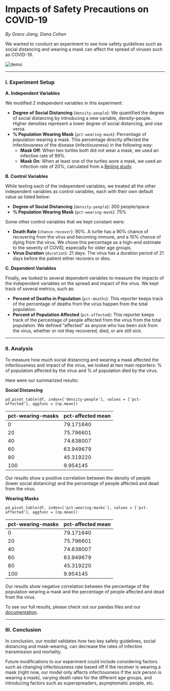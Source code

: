 # Impacts of Safety Precautions on COVID-19

*By Grace Jiang, Dana Cohen*

We wanted to conduct an experiment to see how safety guidelines such as social distancing and wearing a mask can affect the spread of viruses such as COVID-19.

![demo](assets/demo.gif)



---


### I. Experiment Setup

**A. Independent Variables**

We modified 2 independent variables in this experiment:


- **Degree of Social Distancing** (`density-people`): We quantified the degree of social distancing by introducing a new variable, density-people. Higher densities represent a lower degree of social distancing, and vise versa.
- **% Population Wearing Mask** (`pct-wearing-mask`): Percentage of population wearing a mask. This percentage directly affected the infectiousness of the disease (infectiousness) in the following way:
    - **Mask Off**: When two turtles both did not wear a mask, we used an infection rate of 99%.
    - **Mask On**: When at least one of the turtles wore a mask, we used an infection rate of 20%, calculated from a [Beijing study](https://www.cdc.gov/coronavirus/2019-ncov/more/masking-science-sars-cov2.html).





**B. Control Variables**

While testing each of the independent variables, we treated all the other independent variables as control variables, each with their own default value as listed below:

- **Degree of Social Distancing** (`density-people`): 300 people/space
- **% Population Wearing Mask** (`pct-wearing-mask`): 75%

Some other control variables that we kept constant were:

- **Death Rate** (`chance-recover`): 90%. A turtle has a 90% chance of recovering from the virus and becoming immune, and a 10% chance of dying from the virus. We chose this percentage as a high-end estimate to the severity of COVID, especially for older age groups.
- **Virus Duration** (`duration`): 21 days. The virus has a duration period of 21 days before the patient either recovers or dies.




**C. Dependent Variables**

Finally, we looked to several dependent variables to measure the impacts of the independent variables on the spread and impact of the virus. We kept track of several metrics, such as:

- **Percent of Deaths in Population** (`pct-deaths`): This reporter keeps track of the percentage of deaths from the virus happen from the total population. 
- **Percent of Population Affected** (`pct-affected`): This reporter keeps track of the percentage of people affected from the virus from the total population. We defined “affected” as anyone who has been sick from the virus, whether or not they recovered, died, or are still sick.



---

### II. Analysis

To measure how much social distancing and wearing a mask affected the infectiousness and impact of the virus, we looked at two main reporters: % of population affected by the virus and % of population died by the virus.

Here were our summarized results:

**Social Distancing**

```
pd.pivot_table(df, index=['density-people'], values = ['pct-affected'], aggfunc = [np.mean])
```

| pct-wearing-masks | pct-affected mean |
|-------------------|-------------------|
| 0                 | 79.171640         |
| 20                | 75.796601         |
| 40                | 74.638007         |
| 60                | 63.949679         |
| 80                | 45.319220         |
| 100               | 9.954145          |

Our results show a positive correlation between the density of people (lower social distancing) and the percentage of people affected and dead from the virus.

**Wearing Masks**

```
pd.pivot_table(df, index=['pct-wearing-masks'], values = ['pct-affected'], aggfunc = [np.mean])
```

| pct-wearing-masks | pct-affected mean |
|-------------------|-------------------|
| 0                 | 79.171640         |
| 20                | 75.796601         |
| 40                | 74.638007         |
| 60                | 63.949679         |
| 80                | 45.319220         |
| 100               | 9.954145          |

Our results show negative correlation between the percentage of the population wearing a mask and the percentage of people affected and dead from the virus.

To see our full results, please check out our pandas files and our [documentation](https://github.com/gracejiang/covid-modelling/blob/master/Documentation.pdf).



---


### III. Conclusion

In conclusion, our model validates how two key safety guidelines, social distancing and mask-wearing, can decrease the rates of infection transmission and mortality. 

Future modifications to our experiment could include considering factors such as changing infectiousness rate based off if the receiver is wearing a mask (right now, our model only affects infectiousness if the sick person is wearing a mask), varying death rates for the different age groups, and introducing factors such as superspreaders, asymptomatic people, etc.